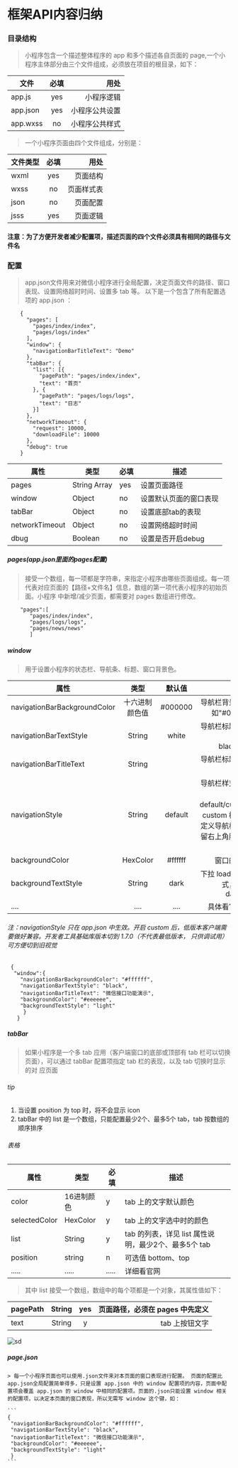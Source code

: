 # 框架API内容归纳

 ### 目录结构 
 
  > 小程序包含一个描述整体程序的 app 和多个描述各自页面的 page,一个小程序主体部分由三个文件组成，必须放在项目的根目录，如下：
  
  | 文件 | 必填 | 用处 |
  | ------------- |:-------------:| -----:|
  | app.js | yes | 小程序逻辑 |
  | app.json | yes | 小程序公共设置 |
  | app.wxss | no | 小程序公共样式 |

  > 一个小程序页面由四个文件组成，分别是：
  
  | 文件类型 | 必填 | 用处 |
  | ------------- |:-------------:| -----:|
  | wxml | yes | 页面结构 |
  | wxss | no  | 页面样式表 |
  | json | no  | 页面配置 |
  | jsss | yes | 页面逻辑 |
  
#### 注意：为了方便开发者减少配置项，描述页面的四个文件必须具有相同的路径与文件名

### 配置
 > app.json文件用来对微信小程序进行全局配置，决定页面文件的路径、窗口表现、设置网络超时时间、设置多 tab 等。
   以下是一个包含了所有配置选项的 app.json ：
    
 ```
     {
       "pages": [
         "pages/index/index",
         "pages/logs/index"
       ],
       "window": {
         "navigationBarTitleText": "Demo"
       },
       "tabBar": {
         "list": [{
           "pagePath": "pages/index/index",
           "text": "首页"
         }, {
           "pagePath": "pages/logs/logs",
           "text": "日志"
         }]
       },
       "networkTimeout": {
         "request": 10000,
         "downloadFile": 10000
       },
       "debug": true
     }
 ```
    
 | 属性 | 类型 | 必填 | 描述 |
 | -------- | -------- | -------- | -------- |
 | pages | String Array | yes | 设置页面路径 |
 | window | Object | no | 设置默认页面的窗口表现 |
 | tabBar | Object | no | 设置底部tab的表现 |
 | networkTimeout | Object | no | 设置网络超时时间 |
 | dbug | Boolean | no | 设置是否开启debug |
   
   
   
      
##### pages(app.json里面的pages配置)
 > 接受一个数组，每一项都是字符串，来指定小程序由哪些页面组成。每一项代表对应页面的【路径+文件名】信息，数组的第一项代表小程序的初始页面。小程序        中新增/减少页面，都需要对 pages 数组进行修改。
      
 ```
     "pages":[
        "pages/index/index",
        "pages/logs/logs",
        "pages/news/news"
        ]
```
     
##### window
 > 用于设置小程序的状态栏、导航条、标题、窗口背景色。
    
 | 属性 | 类型 | 默认值 | 描述 |
 | -------- | :--------: | :--------: | --------: |
 | navigationBarBackgroundColor | 十六进制颜色值 | #000000 | 导航栏背景颜色，如"#000000" |
 | navigationBarTextStyle | String | white | 导航栏标题颜色，仅支持 black/white |
 | navigationBarTitleText | String |  | 	导航栏标题文字内容 |
 | navigationStyle | String | default | 导航栏样式，仅支持 default/custom。custom 模式可自定义导航栏，只保留右上角胶囊状的按钮 |
 | backgroundColor | HexColor | #ffffff | 窗口的背景色 |
 | backgroundTextStyle | String | dark | 下拉 loading 的样式，仅支持 dark/light |
 | .... | ....  | .... | 具体看官网文档 |
   
###### 注：navigationStyle 只在 app.json 中生效。开启 custom 后，低版本客户端需要做好兼容。开发者工具基础库版本切到 1.7.0（不代表最低版本，    只供调试用） 可方便切到旧视觉
   
   ```
    {
     "window":{
       "navigationBarBackgroundColor": "#ffffff",
       "navigationBarTextStyle": "black",
       "navigationBarTitleText": "微信接口功能演示",
       "backgroundColor": "#eeeeee",
       "backgroundTextStyle": "light"
        }
      }
   ```
  
##### tabBar
  
 > 如果小程序是一个多 tab 应用（客户端窗口的底部或顶部有 tab 栏可以切换页面），可以通过 tabBar 配置项指定 tab 栏的表现，以及 tab 切换时显示的对      应页面
   
###### tip 
   
 1. 当设置 position 为 top 时，将不会显示 icon
 2. tabBar 中的 list 是一个数组，只能配置最少2个、最多5个 tab，tab 按数组的顺序排序
 ###### 表格   
   
  | 属性 | 类型 | 必填 | 描述 |
  | -------- | -------- | -------- | -------- |
  | color | 16进制颜色 | y | tab 上的文字默认颜色 |
  | selectedColor | HexColor | y | tab 上的文字选中时的颜色 |
  | list | String | y | tab 的列表，详见 list 属性说明，最少2个、最多5个 tab |
  | position | string | n | 可选值 bottom、top |
  | ..... | ..... | ..... | 详细看官网 |

    
 > 其中 list 接受一个数组，数组中的每个项都是一个对象，其属性值如下：  
   
 | pagePath | String | yes | 页面路径，必须在 pages 中先定义 |
 | -------- | :--------: | :--------: | --------: |
 | text | String | y | tab 上按钮文字 |
    
 ![sd](https://mp.weixin.qq.com/debug/wxadoc/dev/image/tabbar.png?t=2018516) 
    
##### page.json
    > 每一个小程序页面也可以使用.json文件来对本页面的窗口表现进行配置。 页面的配置比app.json全局配置简单得多，只是设置 app.json 中的 window 配置项的内容，页面中配置项会覆盖 app.json 的 window 中相同的配置项。页面的.json只能设置 window 相关的配置项，以决定本页面的窗口表现，所以无需写 window 这个键，如：
    
    ```
    {
     "navigationBarBackgroundColor": "#ffffff",
     "navigationBarTextStyle": "black",
     "navigationBarTitleText": "微信接口功能演示",
     "backgroundColor": "#eeeeee",
     "backgroundTextStyle": "light"
     }
    ```
    
    
    
    
    
    
    
    
    
    
    
    
    
    
    
    
    
    
    
  
